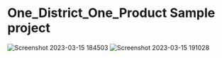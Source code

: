 # One_District_One_Product Sample project
![Screenshot 2023-03-15 184503](https://user-images.githubusercontent.com/127886714/225323818-a0d00bbf-63a9-4a74-a0de-1c764abcd248.png)
![Screenshot 2023-03-15 191028](https://user-images.githubusercontent.com/127886714/225326366-755e7ae5-c190-4d8d-8eac-13ae367e8e8b.png)
